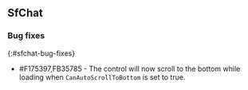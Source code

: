 ## SfChat

### Bug fixes
{:#sfchat-bug-fixes}

* \#F175397,FB35785 - The control will now scroll to the bottom while loading when `CanAutoScrollToBottom` is set to true.